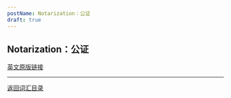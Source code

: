 ```yaml
---
postName: Notarization：公证
draft: true
---
```

## Notarization：公证




[英文原版链接](https://wiki.internetcomputer.org/wiki/Glossary)

---
[返回词汇目录](../glossary)